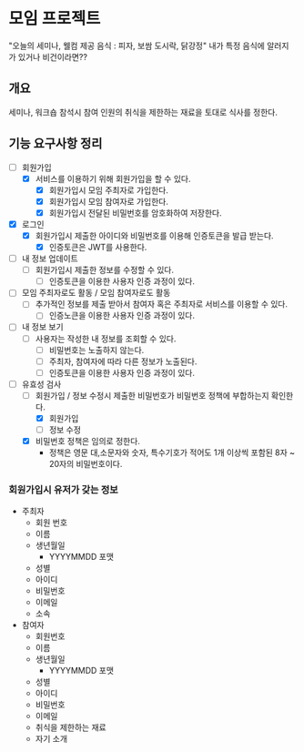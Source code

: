 # 모임 프로젝트

"오늘의 세미나, 웰컴 제공 음식 : 피자, 보쌈 도시락, 닭강정"
내가 특정 음식에 알러지가 있거나 비건이라면??

## 개요

세미나, 워크숍 참석시 참여 인원의 취식을 제한하는 재료을 토대로 식사를 정한다.


## 기능 요구사항 정리
- [ ] 회원가입
  - [x] 서비스를 이용하기 위해 회원가입을 할 수 있다.
    - [x] 회원가입시 모임 주최자로 가입한다.
    - [x] 회원가입시 모임 참여자로 가입한다.
    - [x] 회원가입시 전달된 비밀번호를 암호화하여 저장한다.
- [x] 로그인
  - [x] 회원가입시 제출한 아이디와 비밀번호를 이용해 인증토큰을 발급 받는다.
    - [x] 인증토큰은 JWT를 사용한다.
- [ ] 내 정보 업데이트
  - [ ] 회원가입시 제출한 정보를 수정할 수 있다.
    - [ ] 인증토큰을 이용한 사용자 인증 과정이 있다.
- [ ] 모임 주최자로도 활동 / 모임 참여자로도 활동
  - [ ] 추가적인 정보를 제출 받아서 참여자 혹은 주최자로 서비스를 이용할 수 있다.
    - [ ] 인증노큰을 이용한 사용자 인증 과정이 있다.
- [ ] 내 정보 보기
  - [ ] 사용자는 작성한 내 정보를 조회할 수 있다.
    - [ ] 비밀번호는 노출하지 않는다.
    - [ ] 주최자, 참여자에 따라 다른 정보가 노출된다.
    - [ ] 인증토큰을 이용한 사용자 인증 과정이 있다.
- [ ] 유효성 검사
  - [ ] 회원가입 / 정보 수정시 제출한 비밀번호가 비밀번호 정책에 부합하는지 확인한다.
    - [x] 회원가입
    - [ ] 정보 수정
  - [x] 비밀번호 정책은 임의로 정한다.
    - 정책은 영문 대,소문자와 숫자, 특수기호가 적어도 1개 이상씩 포함된 8자 ~ 20자의 비밀번호이다.
  
### 회원가입시 유저가 갖는 정보

- 주최자
  - 회원 번호
  - 이름
  - 생년월일 
    - YYYYMMDD 포맷
  - 성별
  - 아이디
  - 비밀번호
  - 이메일
  - 소속
- 참여자
  - 회원번호
  - 이름
  - 생년월일
    - YYYYMMDD 포맷
  - 성별
  - 아이디
  - 비밀번호
  - 이메일
  - 취식을 제한하는 재료
  - 자기 소개